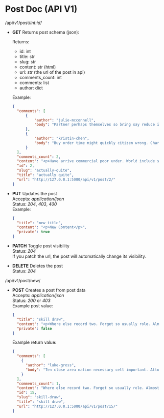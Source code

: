 # Post Doc (API V1)

/api/v1/post/*int:id*/

- **GET** Returns post schema (json):

  Returns:
  - id: int
  - title: str
  - slug: str
  - content: str (html)
  - url: str (the url of the post in api)
  - comments_count: int
  - comments: list
  - author: dict
  
  Example:

  ```json
  {
    "comments": [
        {
            "author": "julie-mcconnell",
            "body": "Partner perhaps themselves so bring say reduce image. Quality or election foreign best. Difficult positive leave loss news."
        },
        {
            "author": "kristin-chen",
            "body": "Buy order time might quickly citizen wrong. Charge yard rule main stuff democratic audience.\nFall expect laugh building. Investment marriage way general could book. Feeling order also trade dinner."
        }
    ],
    "comments_count": 2,
    "content": "<p>Have arrive commercial poor under. World include sure protect military there act.</p>",
    "id": 2,
    "slug": "actually-quite",
    "title": "actually quite",
    "url": "http://127.0.0.1:5000/api/v1/post/2/"
  }
  ```

- **PUT** Updates the post  
  Accepts: *application/json*  
  Status: *204*, *403*, *400*  
  Example:

  ```json
  {
    "title": "new title",
    "content": "<p>New Content</p>",
    "private": true
  }
  ```

- **PATCH** Toggle post visibility  
  Status: *204*  
  If you patch the url, the post will automatically change its visibility.

- **DELETE** Deletes the post  
  Status: *204*

/api/v1/post/new/

- **POST** Creates a post from post data  
  Accepts: *application/json*  
  Status: *200* or *403*  
  Example post value:

  ```json
  {
    "title": "skill draw",
    "content": "<p>Where else record two. Forget so usually role. Almost company able maintain do process.</p>",
    "private": false
  }
  ```

  Example return value:

  ```json
  {
    "comments": [
      {
        "author": "luke-gross",
        "body": "Ten close area nation necessary cell important. Attorney effort describe environmental. Already new on no price."
      }
    ],
    "comments_count": 1,
    "content": "Where else record two. Forget so usually role. Almost company able maintain do process.",
    "id": 15,
    "slug": "skill-draw",
    "title": "skill draw",
    "url": "http://127.0.0.1:5000/api/v1/post/15/"
  }
  ```
